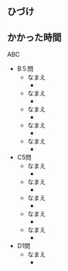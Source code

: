 ## ひづけ

## かかった時間
ABC
- B５問 
    - なまえ
        - []()
    - なまえ
        - []()
    - なまえ
        - []()
    - なまえ
        - []()
    - なまえ
        - []()
- C5問 
    - なまえ
        - []()
    - なまえ
        - []()
    - なまえ
        - []()
    - なまえ
        - []()
    - なまえ
        - []()
- D1問
    - なまえ
        - []()
